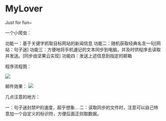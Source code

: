 # MyLover
Just for fun~

一个小爬虫：

功能一：基于关键字抓取目标网站的新闻信息
功能二：随机获取经典名言一句[网站：句子迷]
功能三：方便地将手机速记的文本同步到电脑，并及时供程序去读取并发送。[同步由坚果云实现]
功能四：发送上述信息到指定的邮箱


程序流程图：

![](http://dataimage-1252464519.costj.myqcloud.com/Lover.svg)


邮件效果：
![](http://dataimage-1252464519.costj.myqcloud.com/Screenshot%20from%202017-09-24%2013-07-14.png)

几点注意的地方：

一：句子迷封禁IP的速度，超乎想象...
二：读取同步的文件时，注意可以自己特意加一个自定义的标识符，方便后面正则取数据。
